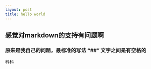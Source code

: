 ```yaml
---
layout: post 
title: hello world
---
```

## 感觉对markdown的支持有问题啊

### 原来是我自己的问题，最标准的写法 “##” 文字之间是有空格的

科科

